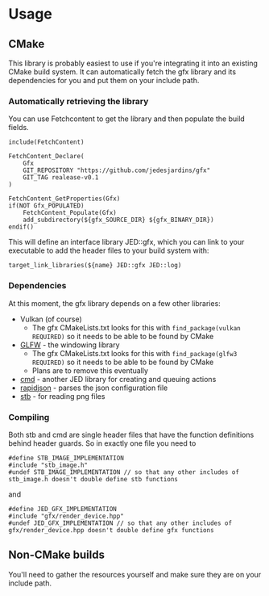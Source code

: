 # Usage


## CMake

This library is probably easiest to use if you're integrating it into an existing CMake build system. It can automatically fetch the gfx library and its dependencies for you and put them on your include path.


### Automatically retrieving the library

You can use Fetchcontent to get the library and then populate the build fields.

```
include(FetchContent)

FetchContent_Declare(
	Gfx
	GIT_REPOSITORY "https://github.com/jedesjardins/gfx"
	GIT_TAG realease-v0.1
)

FetchContent_GetProperties(Gfx)
if(NOT Gfx_POPULATED)
	FetchContent_Populate(Gfx)
	add_subdirectory(${gfx_SOURCE_DIR} ${gfx_BINARY_DIR})
endif()
```

This will define an interface library JED::gfx, which you can link to your executable to add the header files to your build system with:

```
target_link_libraries(${name} JED::gfx JED::log)
```


### Dependencies

At this moment, the gfx library depends on a few other libraries:
+ Vulkan (of course)
	+ The gfx CMakeLists.txt looks for this with `find_package(vulkan REQUIRED)` so it needs to be able to be found by CMake
+ [GLFW](https://www.glfw.org/) - the windowing library
	+ The gfx CMakeLists.txt looks for this with `find_package(glfw3 REQUIRED)` so it needs to be able to be found by CMake
	+ Plans are to remove this eventually
+ [cmd](https://github.com/jedesjardins/cmd) - another JED library for creating and queuing actions
+ [rapidjson](https://github.com/Tencent/rapidjson) - parses the json configuration file
+ [stb](https://github.com/nothings/stb) - for reading png files


### Compiling

Both stb and cmd are single header files that have the function definitions behind header guards. So in exactly one file you need to
```
#define STB_IMAGE_IMPLEMENTATION
#include "stb_image.h"
#undef STB_IMAGE_IMPLEMENTATION // so that any other includes of stb_image.h doesn't double define stb functions
```
and
```
#define JED_GFX_IMPLEMENTATION
#include "gfx/render_device.hpp"
#undef JED_GFX_IMPLEMENTATION // so that any other includes of gfx/render_device.hpp doesn't double define gfx functions
```

## Non-CMake builds

You'll need to gather the resources yourself and make sure they are on your include path.
